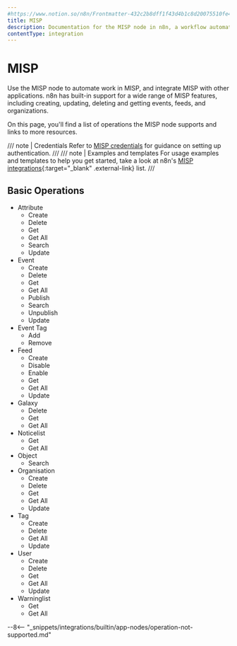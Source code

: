 ```yaml
---
#https://www.notion.so/n8n/Frontmatter-432c2b8dff1f43d4b1c8d20075510fe4
title: MISP
description: Documentation for the MISP node in n8n, a workflow automation platform. Includes details of operations and configuration, and links to examples and credentials information.
contentType: integration
---
```


# MISP

Use the MISP node to automate work in MISP, and integrate MISP with other applications. n8n has built-in support for a wide range of MISP features, including creating, updating, deleting and getting events, feeds, and organizations. 

On this page, you'll find a list of operations the MISP node supports and links to more resources.

/// note | Credentials
Refer to [MISP credentials](/integrations/builtin/credentials/misp/) for guidance on setting up authentication. 
///
/// note | Examples and templates
For usage examples and templates to help you get started, take a look at n8n's [MISP integrations](https://n8n.io/integrations/misp/){:target="_blank" .external-link} list.
///


## Basic Operations

* Attribute
    * Create
    * Delete
    * Get
    * Get All
	* Search
    * Update
* Event
    * Create
    * Delete
    * Get
    * Get All
    * Publish
	* Search
    * Unpublish
    * Update
* Event Tag
    * Add
    * Remove
* Feed
    * Create
    * Disable
    * Enable
    * Get
    * Get All
    * Update
* Galaxy
    * Delete
    * Get
    * Get All
* Noticelist
    * Get
    * Get All
* Object
	* Search
* Organisation
    * Create
    * Delete
    * Get
    * Get All
    * Update
* Tag
    * Create
    * Delete
    * Get All
    * Update
* User
    * Create
    * Delete
    * Get
    * Get All
    * Update
* Warninglist
    * Get
    * Get All

--8<-- "_snippets/integrations/builtin/app-nodes/operation-not-supported.md"

